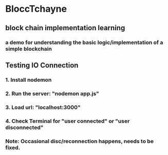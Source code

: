 # BloccTchayne

## block chain implementation learning

### a demo for understanding the basic logic/implementation of a simple blockchain

## Testing IO Connection

### 1. Install nodemon
### 2. Run the server: "nodemon app.js"
### 3. Load url: "localhost:3000"
### 4. Check Terminal for "user connected" or "user disconnected"
### Note: Occasional disc/reconnection happens, needs to be fixed.
